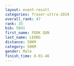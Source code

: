 ```yaml
---
layout: event-result 
categories: fraser-ultra-2019 
overall_rank: 47
rank: 35
bib: 5041
first_name: FOOK QUN
last_name: LEONG
distance: 50KM
category: 50KM
gender: Male
finish_time: 8-01-46
---
```

